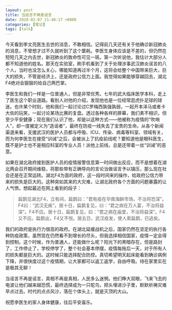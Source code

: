 ```yaml
---
layout: post
title: 当谣言不再是谣言
date: 2020-02-07 21:40:17 +0800
categories: [笔记]
tags: [talk]
---
```




今天看到李文亮医生去世的消息，不敢相信。记得前几天还有关于他确诊新冠肺炎的消息，不曾想才过不久就听到了这个噩耗。李医生身体应该是不差的，但仍然在短短几天之内去世，新冠肺炎的致命性可见一斑。第一次听说他，我估计大部分人都不知道他的姓名。那天在实验室，刷手机看到了关于处理涉事武汉肺炎谣言的八个人，当时也没怎么关心，哪能知道再过半个月，这将会给整个中国带来巨大，巨大的损失，不管是经济上，还是政府公信力上面。我觉得如果能够穿越回去，湖北F4绝对会狠狠的给自己两巴掌。

李医生和我们一样是一位普通人，但是非常优秀。七年的武大临床医学本科，走上了医生这个职业道路。看别人对他的介绍，发现他也是一位经常逛虎扑足球的球迷。也许某个时刻，他和我们一起讨论过C罗梅西孰强孰弱，一起开本泽马或者卡大佐的玩笑，一起讨论某场比赛的复盘。透过各种各样的屏幕，我们素不相识，但至少平安健康；现在我们认识了他，却是以这种方式——他被称为疫情的“吹哨人”，却一度被定义为“造谣者”，最终在防疫一线失去了宝贵的生命。从各个新闻渠道来看，支援武汉的医护人员都与呼吸、ICU、传染、病毒等科室、领域有关，而为何李医生在接受“训诫”之后，会被派上了抗疫前线呢？要知道他是眼科医生，既不是护士也不是相应科室的专业人员！派他上前线，总是还带着一丝“训诫”的恶意。

如果在湖北政府接到医护人员的疫情报警信息第一时间做出反应，而不是想着在湖北两会召开期间维稳，将那些带有正确导向的言论当做谣言予以镇压，那么现在社会还是在正常运转。湖北F4为首的政府，这一段时间来的操作，给政府公信力带来的损失是巨大的。这种突如其来的大灾难，让湖北政府各个方面的问题暴露的让人气愤。想起最近在网上看到的段子：

> 扁鹊见湖北F4，立有间，扁鹊曰：“君有疫在华南海鲜市场，不治将恐深”。F4曰：“武汉无疾”。居十日，扁鹊复见，曰：“君之病在万人宴，不治将益深”。F4不应。居十日，扁鹊复见，曰：“君之病在庙堂，不治将益深”。F4又不应。扁鹊出，F4又不悦。居五日，武汉疫发，使人索扁鹊，已逃矣。

我们的政府是执行力很高的政府。在湖北延缓战机之后，国家仍然在坚定的执行各种防疫政策，虽然现在仍然看不到增长的尽头，但我选择相信国家，疫情一定会得到控制。这个时候，作为普通人，还能做什么呢？阳光下的黑暗存在，但是路封了，工作停止了，学校停学了，整个社会基本停摆，疫情每拖后一天，对于所有人的损失都是巨大的。这时候只能选择配合防控。真切希望明天起床能看到确诊病例下降，并很快度过这个疫情期，让大家都可以返工返学，自由呼吸。待在家里实在是极其无聊！

当谣言不再是谣言，真相不再是真相，人民多么迷惘。他们睁大双眼，飞来飞去的电波让他们越来越恐慌，最终选择成为一只鸵鸟，把头埋进沙子里，默默祈祷灾难早点过去。时代的点点风沙，落在个体头上，就是灭顶的大山。

祝愿李医生的家人身体健康，往后平安喜乐。